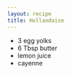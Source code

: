 ```yaml
---
layout: recipe
title: Hollandaise
---
```

<!-- stub -->
- 3 egg yolks
- 6 Tbsp butter
- lemon juice
- cayenne
<!-- endstub -->